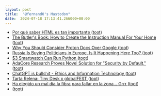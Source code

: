 ```yaml
---
layout: post
title:  "@fernand0's Mastodon"
date:  2024-07-18 17:13:41.266000+00:00
---
```

*  [Por qué saber HTML es tan importante ](https://wwwhatsnew.com/2024/07/10/por-que-saber-html-es-tan-importante) ([toot](https://mastodon.social/@fernand0/112808612414362162))
*  [The Butler's Book: How to Create the Instruction Manual For Your Home ](https://www.artofmanliness.com/lifestyle/homeownership/butler-s-book) ([toot](https://mastodon.social/@fernand0/112808436281015763))
*  [Why You Should Consider Proton Docs Over Google ](https://lifehacker.com/tech/why-you-should-consider-proton-docs-over-googl) ([toot](https://mastodon.social/@fernand0/112808255168603349))
*  [Russia Is Buying Politicians in Europe. Is It Happening Here Too? ](https://newrepublic.com/article/180630/russia-corruption-network-europe-buying-politicians-americ) ([toot](https://mastodon.social/@fernand0/112807969148532892))
*  [$3 Smartwatch Can Run Python ](https://hackaday.com/2024/06/26/3-smartwatch-can-run-python) ([toot](https://mastodon.social/@fernand0/112807181159680727))
*  [AdaCore Research Proves Novel Solution for "Security by Default." ](https://www.adacore.com/press/adacore-research-proves-novel-solution-for-security-by-defaul) ([toot](https://mastodon.social/@fernand0/112806959628017037))
*  [ChatGPT is bullshit - Ethics and Information Technology ](https://link.springer.com/article/10.1007/s10676-024-09775-) ([toot](https://mastodon.social/@fernand0/112806856873776669))
*  [Tarta Relena: Tiny Desk x globalFEST ](https://www.youtube.com/watch?v=3lwoczostI0&amp%3Bfeature=youtu.b) ([toot](https://mastodon.social/@fernand0/112806549438620743))
*  [Ha elegido un mal día la fibra para fallar en la zona... Grrr ](https://mastodon.social/@fernand0/112806520841598935) ([toot](https://mastodon.social/@fernand0/112806520841598935))
*  [ ](https://mastodon.social/@macosas) ([toot](https://mastodon.social/@fernand0/112805517721331857))

